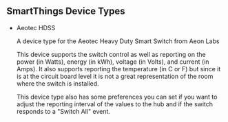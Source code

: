 <h2>SmartThings Device Types</h2>

<ul>
<li>Aeotec HDSS</li>
	<p>A device type for the Aeotec Heavy Duty Smart Switch from Aeon Labs</p>
	<p>This device supports the switch control as well as reporting on the power (in Watts), energy (in kWh), voltage (in Volts), and current (in Amps). 
	It also supports reporting the temperature (in C or F) but since it is at the circuit board level it is not a great representation of the room where the switch is installed.</p>
	<p>This device type also has some preferences you can set if you want to adjust the reporting interval of the values to the hub and if the switch responds to a "Switch All" event.</p>
</ul>

